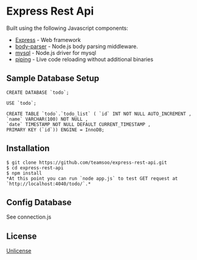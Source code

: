 # Express Rest Api

Built using the following Javascript components:

* [Express](http://expressjs.com) - Web framework
* [body-parser](https://www.npmjs.com/package/body-parser) - Node.js body parsing middleware.
* [mysql](https://www.npmjs.com/package/mysql) - Node.js driver for mysql
* [piping](https://github.com/mdlawson/piping) - Live code reloading without additional binaries

## Sample Database Setup

```mysql
CREATE DATABASE `todo`;

USE `todo`;

CREATE TABLE `todo`.`todo_list` ( `id` INT NOT NULL AUTO_INCREMENT ,
`name` VARCHAR(100) NOT NULL ,
`date` TIMESTAMP NOT NULL DEFAULT CURRENT_TIMESTAMP ,
PRIMARY KEY (`id`)) ENGINE = InnoDB;
```

## Installation

```
$ git clone https://github.com/teamsoo/express-rest-api.git
$ cd express-rest-api
$ npm install
*At this point you can run `node app.js` to test GET request at `http://localhost:4040/todo/`.*
```

## Config Database
See connection.js

## License

[Unlicense](http://unlicense.org/)
